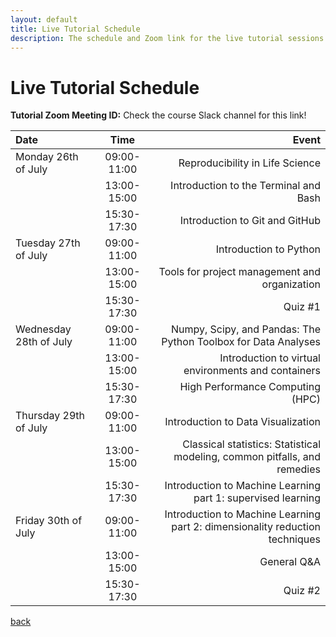 ```yaml
---
layout: default
title: Live Tutorial Schedule
description: The schedule and Zoom link for the live tutorial sessions
---
```


# Live Tutorial Schedule

**Tutorial Zoom Meeting ID:** Check the course Slack channel for this link!

| Date     | Time | Event     |
| :---        |    :----:   |          ---: |
| Monday 26th of July | 09:00-11:00       | Reproducibility in Life Science   |
|    | 13:00-15:00      | Introduction to the Terminal and Bash      |
|    | 15:30-17:30       | Introduction to Git and GitHub   |
| Tuesday 27th of July   | 09:00-11:00        | Introduction to Python      |
|    | 13:00-15:00      | Tools for project management and organization   |
|    | 15:30-17:30        | Quiz #1      |
| Wednesday 28th of July     | 09:00-11:00       | Numpy, Scipy, and Pandas: The Python Toolbox for Data Analyses   |
|    | 13:00-15:00       | Introduction to virtual environments and containers     |
|    | 15:30-17:30        | High Performance Computing (HPC)   |
| Thursday 29th of July     | 09:00-11:00       | Introduction to Data Visualization   |
|    | 13:00-15:00       | Classical statistics: Statistical modeling, common pitfalls, and remedies      |
|    | 15:30-17:30        | Introduction to Machine Learning part 1: supervised learning |
| Friday 30th of July     | 09:00-11:00       | Introduction to Machine Learning part 2: dimensionality reduction techniques |
|    | 13:00-15:00       | General Q&A      |
|    | 15:30-17:30       | Quiz #2  |

[back](./)
